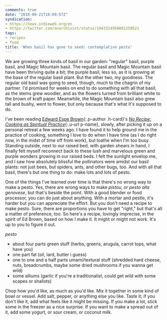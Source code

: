 ```yaml
---
comments: true
date: "2018-09-21T18:09:57Z"
syndication:
- https://news.indieweb.org/en
- https://twitter.com/anarchivist/status/1043324950881259521
tags:
- recipes
- food
title: 'When basil has gone to seed: contemplative pesto'
---
```


We are growing three kinds of basil in our garden: "regular" basil, purple basil, and Magic Mountain basil. The regular basil and Magic Mountain basil have been thriving quite a bit; the purple basil, less so, as it is growing at the base of the regular basil plant. But the other two, my goodness. The regular old basil was going to seed, though, much to the chagrin of my partner. I'd promised for weeks on end to do something with all that basil, as the stems grew woodier, and as the flowers turned from brilliant white to the brown of kraft paper. Meanwhile, the Magic Mountain basil also grew tall and bushy, went to flower, but only because that's what it's supposed to do. <!--more-->

I've been reading <span class="h-cite">[Edward Espe Brown](https://www.peacefulseasangha.com/default.html){:.p-author .h-card}'s [_No Recipe: Cooking as Spiritual Practice_](http://www.powells.com/book/no-recipe-cooking-as-spiritual-practice-9781683640547){:.u-url p-name}, slowly, after picking it up on a personal retreat a few weeks ago. I have found it to help ground me in the practice of cooking, something I love to do when I have time (as I do right now, in the midst of time off from work), but loathe when I'm too busy. Standing outside, next to our raised bed, with garden shears in hand, I finally felt myself reconnect back to these lush and marvelous green and purple wonders growing in our raised beds. I felt the sunlight envelop me, and I saw how absolutely blissful the pollinators were amidst our basil plants: not just bees, but spiders, ants, and other bugs, too. And with all that basil, there's but one thing to do: make lots and lots of pesto.

One of the things I've learned over time is that there's no wrong way to make a pesto. Yes, there are wrong ways to make _pistou_, or _pesto alla genovese_, but that's beside the point. With a good blender or food processor, you can do just about anything. With a mortar and pestle, it's harder but you can appreciate the effort. But you don't need a recipe to make pesto. Sure, there are proportions you have to get "right," but that's all a matter of preference, too. So here's a recipe, lovingly imprecise, in the spirit of Ed Brown, based on
how I make it. It might or might not work. It's up to you to figure it out.

_pesto_

* about four parts green stuff (herbs, greens, arugula, carrot tops, what have you)
* one part fat (oil, lard, butter i guess)
* one to one and a half parts umami/textural stuff (shredded hard cheese, nuts, breadcrumbs, maybe some dried mushrooms if you wanna get wild)
* some alliums (garlic if you're a traditionalist, could get wild with some scapes or shallots)

Chop how you'd like, as much as you'd like. Mix it together in some kind of bowl or vessel. Add salt, pepper, or anything else you like. Taste it; if you don't like it, add what feels like it might be missing. If you make a lot, stick some in the freezer as a nice surprise. If you want to make a spread out of it, add some yogurt, or sour cream, or coconut milk.
